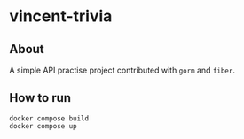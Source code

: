 # vincent-trivia

## About

A simple API practise project contributed with `gorm` and `fiber`. 

## How to run

```shell
docker compose build
docker compose up
```